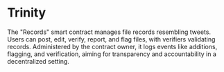 # Trinity
The "Records" smart contract manages file records resembling tweets. Users can post, edit, verify, report, and flag files, with verifiers validating records. Administered by the contract owner, it logs events like additions, flagging, and verification, aiming for transparency and accountability in a decentralized setting.
